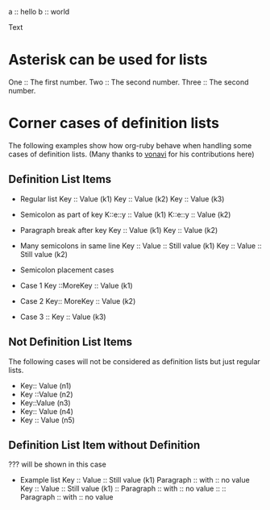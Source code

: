 
a :: hello
b :: world

Text

# Asterisk can be used for lists

One :: The first number.
Two :: The second number.
Three :: The second number.

# Corner cases of definition lists

The following examples show how org-ruby behave
when handling some cases of definition lists.
(Many thanks to [vonavi](https://github.com/vonavi) for his contributions here)

## Definition List Items

 * Regular list
Key :: Value (k1)
Key :: Value (k2)
Key :: Value (k3)

 * Semicolon as part of key
K::e::y :: Value (k1)
K::e::y :: Value (k2)

 * Paragraph break after key
Key ::
Value (k1)
Key ::
Value (k2)

 * Many semicolons in same line
Key :: Value :: Still value (k1)
Key :: Value :: Still value (k2)

 * Semicolon placement cases
  * Case 1
Key ::MoreKey :: Value (k1)
  * Case 2
Key:: MoreKey :: Value (k2)
  * Case 3
:: Key :: Value (k3)

## Not Definition List Items

The following cases will not be considered as definition lists
but just regular lists.

 * Key:: Value (n1)
 * Key ::Value (n2)
 * Key::Value (n3)
 * Key::
Value (n4)
 * Key
:: Value (n5)

## Definition List Item without Definition

??? will be shown in this case

 * Example list
Key :: Value :: Still value (k1)
Paragraph :: with :: no value
Key :: Value :: Still value (k1) ::
Paragraph :: with :: no value ::
::
Paragraph :: with :: no value
